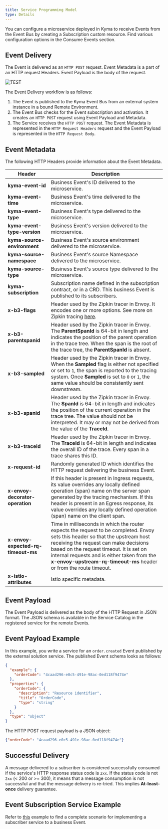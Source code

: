 ```yaml
---
title: Service Programming Model
type: Details
---
```


You can configure a microservice deployed in Kyma to receive Events from the Event Bus by creating a Subscription custom resource. Find various configuration options in the Consume Events section.

## Event Delivery

The Event is delivered as an `HTTP POST` request. Event Metadata is a part of an HTTP request Headers. Event Payload is the body of the request.

![TEST](assets/service-programming-model.png)

The Event Delivery workflow is as follows:

1. The Event is published to the Kyma Event Bus from an external system instance in a bound Remote Environment.
2. The Event Bus checks for the Event subscription and activation. It creates an `HTTP POST` request using Event Payload and Metadata.
3. The Service receives the `HTTP POST` request. The Event Metadata is represented in the `HTTP Request Headers` request and the Event Payload is represented in the `HTTP Request Body`.

## Event Metadata

The following HTTP Headers provide information about the Event Metadata.

|Header| Description|
|------|--------|
| **kyma-event-id** | Business Event's ID delivered to the microservice. |
| **kyma-event-time** | Business Event's time delivered to the microservice. |
| **kyma-event-type** | Business Event's type delivered to the microservice. |
| **kyma-event-type-version** | Business Event's version delivered to the microservice. |
| **kyma-source-environment** | Business Event's source environment delivered to the microservice. |
| **kyma-source-namespace** | Business Event's source Namespace delivered to the microservice. |
| **kyma-source-type** | Business Event's source type delivered to the microservice. |
| **kyma-subscription** | Subscription name defined in the subscription contract, or in a CRD. This business Event is published to its subscribers. |
| **x-b3-flags** | Header used by the Zipkin tracer in Envoy. It encodes one or more options. See more on Zipkin tracing [here](https://github.com/openzipkin/b3-propagation). |
| **x-b3-parentspanid** | Header used by the Zipkin tracer in Envoy. The **ParentSpanId** is 64-bit in length and indicates the position of the parent operation in the trace tree. When the span is the root of the trace tree, the **ParentSpanId** is absent. |
| **x-b3-sampled** | Header used by the Zipkin tracer in Envoy. When the **Sampled** flag is either not specified or set to `1`, the span is reported to the tracing system. Once **Sampled** is set to `0` or `1`, the same value should be consistently sent downstream. |
| **x-b3-spanid** | Header used by the Zipkin tracer in Envoy. The **SpanId** is 64-bit in length and indicates the position of the current operation in the trace tree. The value should not be interpreted. It may or may not be derived from the value of the **TraceId**. |
| **x-b3-traceid** | Header used by the Zipkin tracer in Envoy. The **TraceId** is 64-bit in length and indicates the overall ID of the trace. Every span in a trace shares this ID. |
| **x-request-id** | Randomly generated ID which identifies the HTTP request delivering the business Event. |
| **x-envoy-decorator-operation** | If this header is present in Ingress requests, its value overrides any locally defined operation (span) name on the server span generated by the tracing mechanism. If this header is present in an Egress response, its value overrides any locally defined operation (span) name on the client span. |
| **x-envoy-expected-rq-timeout-ms** | Time in milliseconds in which the router expects the request to be completed. Envoy sets this header so that the upstream host receiving the request can make decisions based on the request timeout. It is set on internal requests and is either taken from the **x-envoy-upstream-rq-timeout-ms** header or from the route timeout. |
| **x-istio-attributes** | Istio specific metadata. |

## Event Payload

The Event Payload is delivered as the body of the HTTP Request in JSON format. The JSON schema is available in the Service Catalog in the registered service for the remote Events.

## Event Payload Example

In this example, you write a service for an `order.created` Event published by the external solution service. The published Event schema looks as follows:

```json
{
  "example": {
    "orderCode": "4caad296-e0c5-491e-98ac-0ed118f9474e"
  },
  "properties": {
    "orderCode": {
      "description": "Resource identifier",
      "title": "OrderCode",
      "type": "string"
    }
  },
  "type": "object"
}
```

The HTTP POST request payload is a JSON object:

```json
{"orderCode": "4caad296-e0c5-491e-98ac-0ed118f9474e"}
```

## Successful Delivery

A message delivered to a subscriber is considered successfully consumed if the service's HTTP response status code is `2xx`. If the status code is not `2xx` (< 200 or >= 300), it means that a message consumption is not successful and that the message delivery is re-tried. This implies **At-least-once** delivery guarantee.

## Event Subscription Service Example

Refer to [this](https://github.com/kyma-project/examples/tree/master/event-subscription/service) example to find a complete scenario for implementing a subscriber service to a business Event.
